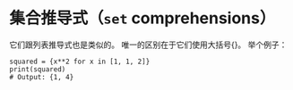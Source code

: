 # 集合推导式（```set``` comprehensions）

它们跟列表推导式也是类似的。 唯一的区别在于它们使用大括号{}。 举个例子：
```
squared = {x**2 for x in [1, 1, 2]}
print(squared)
# Output: {1, 4}
```